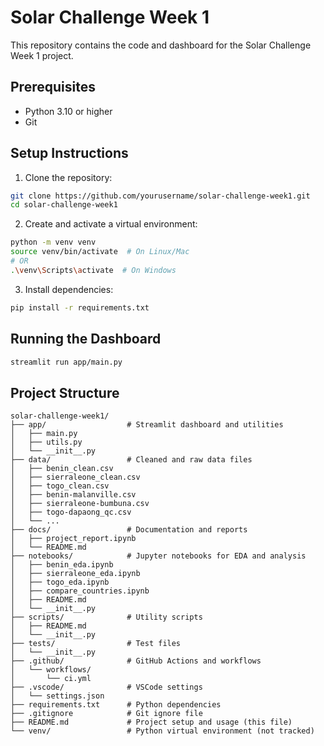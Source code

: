 # Solar Challenge Week 1

This repository contains the code and dashboard for the Solar Challenge Week 1 project.

## Prerequisites
- Python 3.10 or higher
- Git

## Setup Instructions

1. Clone the repository:
```bash
git clone https://github.com/yourusername/solar-challenge-week1.git
cd solar-challenge-week1
```

2. Create and activate a virtual environment:
```bash
python -m venv venv
source venv/bin/activate  # On Linux/Mac
# OR
.\venv\Scripts\activate  # On Windows
```

3. Install dependencies:
```bash
pip install -r requirements.txt
```

## Running the Dashboard
```bash
streamlit run app/main.py
```

## Project Structure
```
solar-challenge-week1/
├── app/                  # Streamlit dashboard and utilities
│   ├── main.py
│   ├── utils.py
│   └── __init__.py
├── data/                 # Cleaned and raw data files
│   ├── benin_clean.csv
│   ├── sierraleone_clean.csv
│   ├── togo_clean.csv
│   ├── benin-malanville.csv
│   ├── sierraleone-bumbuna.csv
│   ├── togo-dapaong_qc.csv
│   └── ...
├── docs/                 # Documentation and reports
│   ├── project_report.ipynb
│   └── README.md
├── notebooks/            # Jupyter notebooks for EDA and analysis
│   ├── benin_eda.ipynb
│   ├── sierraleone_eda.ipynb
│   ├── togo_eda.ipynb
│   ├── compare_countries.ipynb
│   ├── README.md
│   └── __init__.py
├── scripts/              # Utility scripts
│   ├── README.md
│   └── __init__.py
├── tests/                # Test files
│   └── __init__.py
├── .github/              # GitHub Actions and workflows
│   └── workflows/
│       └── ci.yml
├── .vscode/              # VSCode settings
│   └── settings.json
├── requirements.txt      # Python dependencies
├── .gitignore            # Git ignore file
├── README.md             # Project setup and usage (this file)
└── venv/                 # Python virtual environment (not tracked)
```